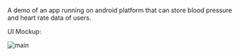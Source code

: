 A demo of an app running on android platform that can store blood pressure and heart rate data of users.

UI Mockup:

![main](https://github.com/Rafia06/CardiacRecorder/commit/923a82627597a4bc926cf4d623ce58dd38ff8801)

